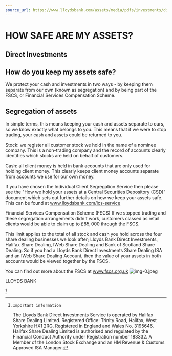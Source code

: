 ```yaml
---
source_url: https://www.lloydsbank.com/assets/media/pdfs/investments/direct-investments/keeping_your_assets_safe.pdf
---
```


# HOW SAFE ARE MY ASSETS?

## Direct Investments

## How do you keep my assets safe?

We protect your cash and investments in two ways - by keeping them separate from our own (known as segregation) and by being part of the FSCS, or Financial Services Compensation Scheme.

## Segregation of assets

In simple terms, this means keeping your cash and assets separate to ours, so we know exactly what belongs to you. This means that if we were to stop trading, your cash and assets could be returned to you.

Stock: we register all customer stock we hold in the name of a nominee company. This is a non-trading company and the record of accounts clearly identifies which stocks are held on behalf of customers.

Cash: all client money is held in bank accounts that are only used for holding client money. This clearly keeps client money accounts separate from accounts we use for our own money.

If you have chosen the Individual Client Segregation Service then please see the "How we hold your assets at a Central Securities Depository (CSD)" document which sets out further details on how we keep your assets safe. This can be found at www.lloydsbank.com/ics-service

Financial Services Compensation Scheme (FSCS)
If we stopped trading and these segregation arrangements didn't work, customers classed as retail clients would be able to claim up to $£ 85,000$ through the FSCS.

This limit applies to the total of all stock and cash you hold across the four share dealing businesses we look after; Lloyds Bank Direct Investments, Halifax Share Dealing, IWeb Share Dealing and Bank of Scotland Share Dealing. So if you had a Lloyds Bank Direct Investments Share Dealing ISA and an IWeb Share Dealing Account, then the value of your assets in both accounts would be viewed together by the FSCS.

You can find out more about the FSCS at www.fscs.org.uk
![img-0.jpeg](img-0.jpeg)

LLOYDS BANK

[^0]
[^0]:    Important information
    The Lloyds Bank Direct Investments Service is operated by Halifax Share Dealing Limited. Registered Office: Trinity Road, Halifax, West Yorkshire HX1 2RG. Registered in England and Wales No. 3195646. Halifax Share Dealing Limited is authorised and regulated by the Financial Conduct Authority under Registration number 183332. A Member of the London Stock Exchange and an HM Revenue \& Customs Approved ISA Manager.
